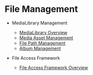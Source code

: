 # File Management
- MediaLibrary Management
  - [MediaLibrary Overview](medialibrary-overview.md)
  - [Media Asset Management](medialibrary-resource-guidelines.md)
  - [File Path Management](medialibrary-filepath-guidelines.md)
  - [Album Management](medialibrary-album-guidelines.md)

- File Access Framework
  - [File Access Framework Overview](file-access-framework-overview.md)
